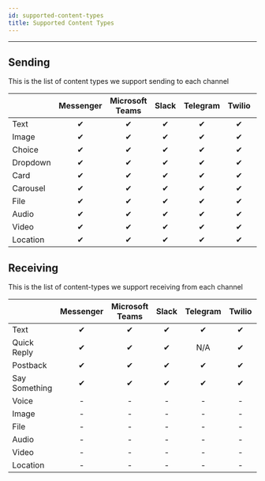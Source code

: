```yaml
---
id: supported-content-types
title: Supported Content Types
---
```


--------------------

## Sending

This is the list of content types we support sending to each channel

|            | Messenger | Microsoft Teams | Slack | Telegram | Twilio | Vonage | Smooch |
| ---------- | :-------: | :-------------: | :---: | :------: | :----: | :----: | :----: |
| Text	     |     ✔     |        ✔        |   ✔   |     ✔    |    ✔   |    ✔   |    ✔   |
| Image	     |     ✔     |        ✔        |   ✔   |     ✔    |    ✔   |    ✔   |    ✔   |
| Choice	 |     ✔     |        ✔        |   ✔   |     ✔    |    ✔   |    ✔   |    ✔   |
| Dropdown   |     ✔     |        ✔        |   ✔   |     ✔    |    ✔   |    ✔   |    ✔   |
| Card	     |     ✔     |        ✔        |   ✔   |     ✔    |    ✔   |    ✔   |    ✔   |
| Carousel   |     ✔     |        ✔        |   ✔   |     ✔    |    ✔   |    ✔   |    ✔   |
| File	     |     ✔     |        ✔        |   ✔   |     ✔    |    ✔   |    ✔   |    ✔   |
| Audio	     |     ✔     |        ✔        |   ✔   |     ✔    |    ✔   |    ✔   |    ✔   |
| Video	     |     ✔     |        ✔        |   ✔   |     ✔    |    ✔   |    ✔   |    ✔   |
| Location   |     ✔     |        ✔        |   ✔   |     ✔    |    ✔   |    ✔   |    ✔   |


## Receiving

This is the list of content-types we support receiving from each channel

|               | Messenger | Microsoft Teams | Slack | Telegram | Twilio | Vonage | Smooch |
| ------------- | :-------: | :-------------: | :---: | :------: | :----: | :----: | :----: |
| Text	        |     ✔     |        ✔        |   ✔   |     ✔    |    ✔   |    ✔   |    ✔   |
| Quick Reply   |     ✔     |        ✔        |   ✔   |    N/A   |    ✔   |    ✔   |   N/A  |
| Postback	    |     ✔     |        ✔        |   ✔   |     ✔    |    ✔   |    ✔   |    ✔   |
| Say Something |     ✔     |        ✔        |   ✔   |     ✔    |    ✔   |    ✔   |    ✔   |
| Voice	        |     -     |        -        |   -   |     -    |    -   |    -   |    -   |
| Image         |     -     |        -        |   -   |     -    |    -   |    -   |    -   |
| File	        |     -     |        -        |   -   |     -    |    -   |    -   |    -   |
| Audio	        |     -     |        -        |   -   |     -    |    -   |    -   |    -   |
| Video	        |     -     |        -        |   -   |     -    |    -   |    -   |    -   |
| Location      |     -     |        -        |   -   |     -    |    -   |    -   |    -   |